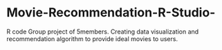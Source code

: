 # Movie-Recommendation-R-Studio-
R code Group project of 5members. Creating data visualization and recommendation algorithm to provide ideal movies to users.
